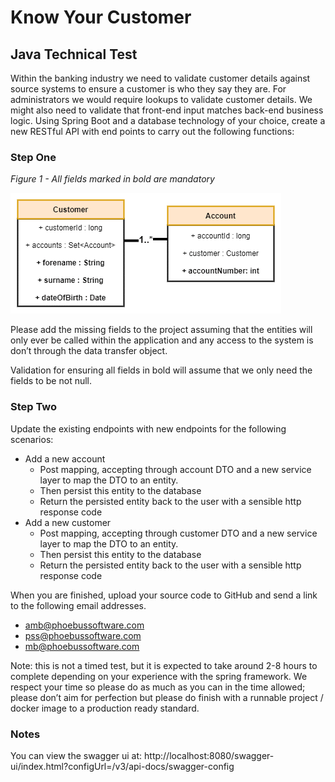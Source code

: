 Know Your Customer
==================

## Java Technical Test

Within the banking industry we need to validate customer details against source systems to ensure a customer is who they say they are.
For administrators we would require lookups to validate customer details. We might also need to validate that front-end input matches back-end business logic.
Using Spring Boot and a database technology of your choice, create a new RESTful API with end points to carry out the following functions:

### Step One

*Figure 1 - All fields marked in bold are mandatory*

![UML Diagram](uml.png)

Please add the missing fields to the project assuming that the
entities will only ever be called within the application and any
access to the system is don’t through the data transfer object.

Validation for ensuring all fields in bold will assume that we only
need the fields to be not null.

### Step Two

Update the existing endpoints with new endpoints for the following scenarios:

- Add a new account
    - Post mapping, accepting through account DTO and a new service layer to map the DTO to an entity. 
    - Then persist this entity to the database
    - Return the persisted entity back to the user with a sensible http response code
- Add a new customer
    - Post mapping, accepting through customer DTO and a new service layer to map the DTO to an entity. 
    - Then persist this entity to the database 
    - Return the persisted entity back to the user with a sensible http response code

When you are finished, upload your source code to GitHub and
send a link to the following email addresses.
- amb@phoebussoftware.com
- pss@phoebussoftware.com
- mb@phoebussoftware.com

Note: this is not a timed test, but it is expected to take around 2-8 hours to complete
depending on your experience with the spring framework.
We respect your time so please do as much as you can in the time allowed;
please don’t aim for perfection but please do finish with a
runnable project / docker image to a production ready standard.

### Notes

You can view the swagger ui at: http://localhost:8080/swagger-ui/index.html?configUrl=/v3/api-docs/swagger-config
